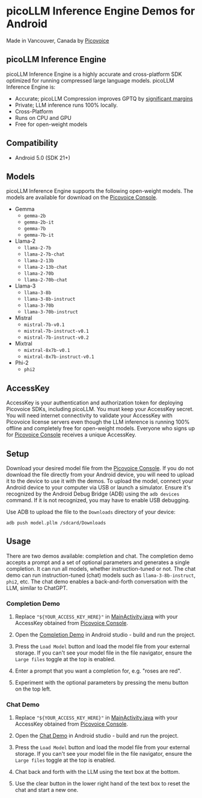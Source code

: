 # picoLLM Inference Engine Demos for Android

Made in Vancouver, Canada by [Picovoice](https://picovoice.ai)

## picoLLM Inference Engine

picoLLM Inference Engine is a highly accurate and cross-platform SDK optimized for running compressed large language
models. picoLLM Inference Engine is:

- Accurate; picoLLM Compression improves GPTQ by [significant margins](https://picovoice.ai/blog/picollm-towards-optimal-llm-quantization/)
- Private; LLM inference runs 100% locally.
- Cross-Platform
- Runs on CPU and GPU
- Free for open-weight models

## Compatibility

- Android 5.0 (SDK 21+)

## Models

picoLLM Inference Engine supports the following open-weight models. The models are available for download on the [Picovoice Console](https://console.picovoice.ai/).

- Gemma
    - `gemma-2b`
    - `gemma-2b-it`
    - `gemma-7b`
    - `gemma-7b-it`
- Llama-2
    - `llama-2-7b`
    - `llama-2-7b-chat`
    - `llama-2-13b`
    - `llama-2-13b-chat`
    - `llama-2-70b`
    - `llama-2-70b-chat`
- Llama-3
    - `llama-3-8b`
    - `llama-3-8b-instruct`
    - `llama-3-70b`
    - `llama-3-70b-instruct`
- Mistral
    - `mistral-7b-v0.1`
    - `mistral-7b-instruct-v0.1`
    - `mistral-7b-instruct-v0.2`
- Mixtral
    - `mixtral-8x7b-v0.1`
    - `mixtral-8x7b-instruct-v0.1`
- Phi-2
  - `phi2`

## AccessKey

AccessKey is your authentication and authorization token for deploying Picovoice SDKs, including picoLLM.
You must keep your AccessKey secret. You will need internet connectivity to validate your AccessKey with
Picovoice license servers even though the LLM inference is running 100% offline and completely free for
open-weight models. Everyone who signs up for [Picovoice Console](https://console.picovoice.ai/) receives a unique AccessKey.

## Setup

Download your desired model file from the [Picovoice Console](https://console.picovoice.ai/). If you do not download the file directly from your Android device, you will need to upload it to the device to use it with the demos. To upload the model, connect your Android device to your computer via USB or launch a simulator. Ensure it's recognized by the Android Debug Bridge (ADB) using the `adb devices` command. If it is not recognized, you may have to enable USB debugging.

Use ADB to upload the file to the `Downloads` directory of your device:
```console
adb push model.pllm /sdcard/Downloads
```

## Usage

There are two demos available: completion and chat. The completion demo accepts a prompt and a set of optional
parameters and generates a single completion. It can run all models, whether instruction-tuned or not. The chat demo can
run instruction-tuned (chat) models such as `llama-3-8b-instruct`, `phi2`, etc. The chat demo enables a back-and-forth
conversation with the LLM, similar to ChatGPT.

### Completion Demo

1. Replace `"${YOUR_ACCESS_KEY_HERE}"` in [MainActivity.java](Completion/picollm-completion-demo/src/main/java/ai/picovoice/picollmcompletiondemo/MainActivity.java)
with your AccessKey obtained from [Picovoice Console](https://console.picovoice.ai/).

2. Open the [Completion Demo](Completion) in Android studio - build and run the project.

3. Press the `Load Model` button and load the model file from your external storage. If you can't see your model file in the file navigator, ensure the `Large files` toggle at the top is enabled.

4. Enter a prompt that you want a completion for, e.g. "roses are red".

5. Experiment with the optional parameters by pressing the menu button on the top left.

### Chat Demo

1. Replace `"${YOUR_ACCESS_KEY_HERE}"` in [MainActivity.java](Chat/picollm-chat-demo/src/main/java/ai/picovoice/picollmchatdemo/MainActivity.java)
with your AccessKey obtained from [Picovoice Console](https://console.picovoice.ai/).

2. Open the [Chat Demo](Chat) in Android studio - build and run the project.

3. Press the `Load Model` button and load the model file from your external storage. If you can't see your model file in the file navigator, ensure the `Large files` toggle at the top is enabled.

4. Chat back and forth with the LLM using the text box at the bottom.

5. Use the clear button in the lower right hand of the text box to reset the chat and start a new one.

